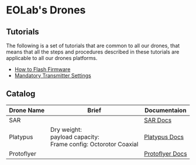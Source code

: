 # EOLab's Drones

## Tutorials

The following is a set of tutorials that are common to all our drones, that means that all the steps and procedures described in these tutorials are applicable to all our drones platforms.
- [How to Flash Firmware](./firmware.md)
- [Mandatory Transmitter Settings](./transmitter.md)

## Catalog

| Drone Name | Brief                                                                | Documentaion                              |
|------------|----------------------------------------------------------------------|-------------------------------------------|
| SAR        |                                                                      | [SAR Docs](./sar/README.md)               |
| Platypus   | Dry weight: <br>payload capacity:<br>Frame config: Octorotor Coaxial | [Platypus Docs](./platypus/README.md)     |
| Protoflyer |                                                                      | [Protoflyer Docs](./protoflyer/README.md) |
